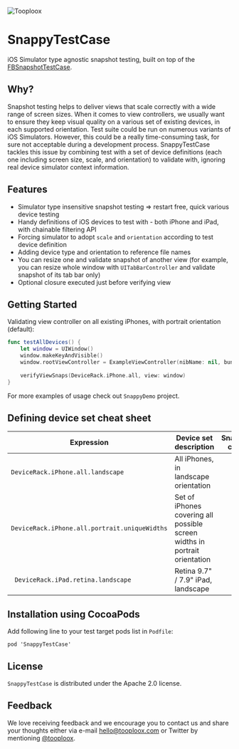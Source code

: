 ![Tooploox](https://github.com/tooploox/SnappyTestCase/raw/master/tooploox-logo.png)

SnappyTestCase
======

iOS Simulator type agnostic snapshot testing, built on top of the [FBSnapshotTestCase](https://github.com/facebook/ios-snapshot-test-case).

Why?
----

Snapshot testing helps to deliver views that scale correctly with a wide range of screen sizes. When it comes to view controllers, we usually want to ensure they keep visual quality on a various set of existing devices, in each supported orientation. Test suite could be run on numerous variants of iOS Simulators. However, this could be a really time-consuming task, for sure not acceptable during a development process. SnappyTestCase tackles this issue by combining test with a set of device definitions (each one including screen size, scale, and orientation) to validate with, ignoring real device simulator context information.

## Features

- Simulator type insensitive snapshot testing => restart free, quick various device testing
- Handy definitions of iOS devices to test with - both iPhone and iPad, with chainable filtering API
- Forcing simulator to adopt `scale` and `orientation` according to test device definition
- Adding device type and orientation to reference file names
- You can resize one and validate snapshot of another view (for example, you can resize whole window with `UITabBarController` and validate snapshot of its tab bar only)
- Optional closure executed just before verifying view

Getting Started
-----------

Validating view controller on all existing iPhones, with portrait orientation (default):

```swift
func testAllDevices() {
    let window = UIWindow()
    window.makeKeyAndVisible()
    window.rootViewController = ExampleViewController(nibName: nil, bundle: nil)
    
    verifyViewSnaps(DeviceRack.iPhone.all, view: window)
}
```

For more examples of usage check out `SnappyDemo` project.

Defining device set cheat sheet
-------------------------------

| Expression                               | Device set description                   | Snapshot count |
| ---------------------------------------- | ---------------------------------------- | :------------: |
| `DeviceRack.iPhone.all.landscape`        | All iPhones, in landscape orientation    |       4        |
| `DeviceRack.iPhone.all.portrait.uniqueWidths` | Set of iPhones covering all possible screen widths in portrait orientation |       3        |
| ` DeviceRack.iPad.retina.landscape`      | Retina 9.7" / 7.9" iPad, landscape       |       1        |

Installation using CocoaPods
----------------------------

Add following line to your test target pods list in `Podfile`:

`pod 'SnappyTestCase'`

License
-------

`SnappyTestCase` is distributed under the Apache 2.0 license.

## Feedback

We love receiving feedback and we encourage you to contact us and share your thoughts either via e-mail [hello@tooploox.com](mailto:hello@tooploox.com) or Twitter by mentioning [@tooploox](https://twitter.com/tooploox).
